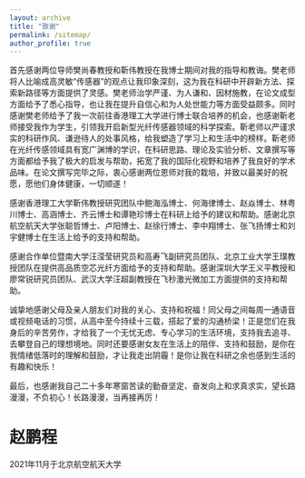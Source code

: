 ```yaml
---
layout: archive
title: "致谢"
permalink: /sitemap/
author_profile: true
---
```

  首先感谢两位导师樊尚春教授和靳伟教授在我博士期间对我的指导和教诲。樊老师将人比喻成高灵敏“传感器”的观点让我印象深刻，这为我在科研中开辟新方法、探索新路径等方面提供了灵感。樊老师治学严谨、为人谦和、因材施教，在论文成型方面给予了悉心指导，也让我在提升自信心和为人处世能力等方面受益颇多。同时感谢樊老师给予了我一次前往香港理工大学进行博士联合培养的机会，也感谢靳老师接受我作为学生，引领我开启新型光纤传感器领域的科学探索。靳老师以严谨求实的科研作风、谦逊待人的处事风格，给我塑造了学习上和生活中的榜样。靳老师在光纤传感领域具有宽广渊博的学识，在科研思路、理论及实验分析、文章撰写等方面都给予我了极大的启发与帮助，拓宽了我的国际化视野和培养了我良好的学术品味。在论文撰写完毕之际，衷心感谢两位恩师对我的栽培，并致以最美好的祝愿，愿他们身体健康，一切顺遂！

  感谢香港理工大学靳伟教授研究团队中鲍海泓博士、何海律博士、赵焱博士、林粤川博士、高涵博士、齐云博士和谭艳珍博士在科研上给予的建议和帮助。感谢北京航空航天大学张聪哲博士、卢阳博士、赵徐行博士、李中翔博士、张飞扬博士和刘宇健博士在生活上给予的支持和帮助。

  感谢合作单位暨南大学汪滢莹研究员和高寿飞副研究员团队、北京工业大学王璞教授团队在提供高品质空芯光纤方面给予的支持和帮助。感谢深圳大学王义平教授和廖常锐研究员团队、武汉大学汪超副教授在飞秒激光微加工方面提供的支持和帮助。

  诚挚地感谢父母及亲人朋友们对我的关心、支持和祝福！同父母之间每周一通语音或视频电话的习惯，从高中至今持续十三载，搭起了爱的沟通桥梁！正是您们在我身后的辛苦劳作，才给我了一个无忧无虑、专心学习的生活环境，支持我去追寻、去攀登自己的理想境地。同时还要感谢女友在生活上的陪伴、支持和鼓励，是你在我情绪低落时的理解和鼓励，才让我走出阴霾！是你让我在科研之余也感到生活的有趣和快乐！

  最后，也感谢我自己二十多年寒窗苦读的勤奋坚定、奋发向上和求真求实，望长路漫漫，不负初心！长路漫漫，当再接再厉！
  

  赵鹏程
 ======
  
  2021年11月于北京航空航天大学

